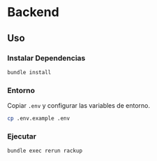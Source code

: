 # Backend

## Uso

### Instalar Dependencias

```sh
bundle install
```

### Entorno

Copiar `.env` y configurar las variables de entorno.

```sh
cp .env.example .env
```

### Ejecutar

```sh
bundle exec rerun rackup
```
